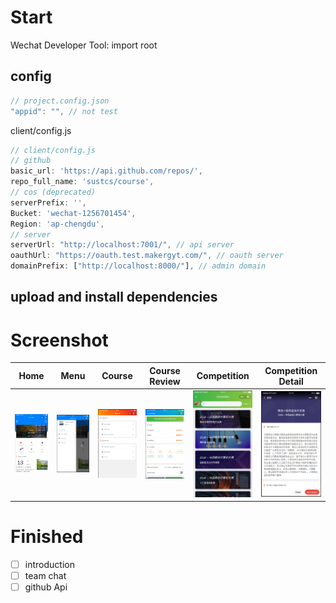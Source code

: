 # Start
Wechat Developer Tool: import root
## config
```js
// project.config.json
"appid": "", // not test
```
client/config.js
```js
// client/config.js
// github
basic_url: 'https://api.github.com/repos/',
repo_full_name: 'sustcs/course',
// cos (deprecated)
serverPrefix: '',
Bucket: 'wechat-1256701454',
Region: 'ap-chengdu',
// server
serverUrl: "http://localhost:7001/", // api server
oauthUrl: "https://oauth.test.makergyt.com/", // oauth server
domainPrefix: ["http://localhost:8000/"], // admin domain
```
## upload and install dependencies
# Screenshot
|Home|Menu|Course|Course Review|Competition|Competition Detail|
|--|--|--|--|--|--|
|![](https://raw.githubusercontent.com/sustcs/sustcs-miniprogram/master/sustcs-miniprogram-Picture1.png)|![](https://raw.githubusercontent.com/sustcs/sustcs-miniprogram/master/sustcs-miniprogram-Picture2.png)|![](https://raw.githubusercontent.com/sustcs/sustcs-miniprogram/master/sustcs-miniprogram-Picture3.png)|![](https://raw.githubusercontent.com/sustcs/sustcs-miniprogram/master/sustcs-miniprogram-Picture4.png)|![](https://raw.githubusercontent.com/sustcs/sustcs-miniprogram/master/sustcs-miniprogram-Picture5.png)|![](https://raw.githubusercontent.com/sustcs/sustcs-miniprogram/master/sustcs-miniprogram-Picture6.png)|
# Finished
- [ ] introduction
- [ ] team chat
- [ ] github Api
